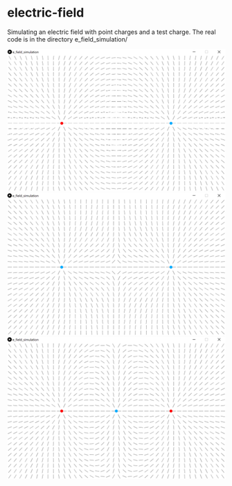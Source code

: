 # electric-field
Simulating an electric field with point charges and a test charge. The real code is in the directory e_field_simulation/

![Image Unavailable](https://github.com/ayushsgupta/electric-field/blob/master/efield_1.PNG)
![Image Unavailable](https://github.com/ayushsgupta/electric-field/blob/master/efield_2.PNG)
![Image Unavailable](https://github.com/ayushsgupta/electric-field/blob/master/efield_3.PNG)

